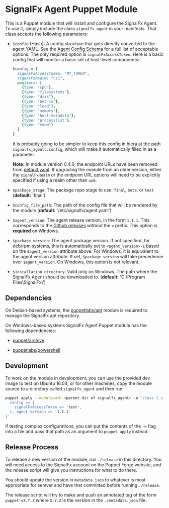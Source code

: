 # SignalFx Agent Puppet Module

This is a Puppet module that will install and configure the SignalFx Agent.  To
use it, simply include the class `signalfx_agent` in your manifests.  That
class accepts the following parameters:

 - `$config` (Hash): A config structure that gets directly converted to the agent
    YAML.  See the [Agent Config
    Schema](https://github.com/signalfx/signalfx-agent/blob/master/docs/config-schema.md)
    for a full list of acceptable options.  The only required option is
    `signalFxAccessToken`.  Here is a basic config that will monitor a basic set of
    host-level components:

    ```ruby
    $config = {
      signalFxAccessToken: "MY_TOKEN",
      signalFxRealm: "us1",
      monitors: [
        {type: "cpu"},
        {type: "filesystems"},
        {type: "disk"},
        {type: "net-io"},
        {type: "load"},
        {type: "memory"},
        {type: "host-metadata"},
        {type: "processlist"},
        {type: "vmem"}
      ]
    }
    ```

	It is probably going to be simpler to keep this config in hiera at the path
	`signalfx_agent::config`, which will make it automatically filled in as a
	parameter.

    **Note:** In module version 0.4.0, the endpoint URLs have been removed from
    [default.yaml](./data/default.yaml). If upgrading the module from an older version,
    either the `signalFxRealm` or the endpoint URL options will need to be explicitly
    specified if using a realm other than `us0`.

 - `$package_stage`: The package repo stage to use: `final`, `beta`, or `test`
   (**default:** 'final')

 - `$config_file_path`: The path of the config file that will be rendered by the
   module (**default:** '/etc/signalfx/agent.yaml')

 - `$agent_version`: The agent release version, in the form `1.1.1`.  This
   corresponds to the [Github
   releases](https://github.com/signalfx/signalfx-agent/releases) _without_
   the `v` prefix. This option is **required** on Windows.

 - `$package_version`: The agent package version.  If not specified, for deb/rpm
   systems, this is automatically set to `<agent_version>-1` based on the
   `$agent_version` attribute above. For Windows, it is equivalent to the 
   agent version attribute. If set, `$package_version` will take precedence
   over `$agent_version`. On Windows, this option is not relevant.

 - `$installation_directory`: Valid only on Windows. The path where the SignalFx
   Agent should be downloaded to. (**default:** 'C:\\Program Files\\SignalFx\\')

## Dependencies

On Debian-based systems, the
[puppetlabs/apt](https://forge.puppet.com/puppetlabs/apt) module is required to
manage the SignalFx apt repository.

On Windows-based systems SignalFx Agent Puppet module has the following dependencies:

- [puppet/archive](https://forge.puppet.com/puppet/archive)

- [puppetlabs/powershell](https://forge.puppet.com/puppetlabs/powershell)

## Development

To work on the module in development, you can use the provided dev image to
test on Ubuntu 16.04, or for other machines, copy the module source to a
directory called `signalfx_agent` and then run:

```sh
puppet apply --modulepath <parent dir of signalfx_agent> -e 'class { signalfx_agent: 
  config => {
    signalFxAccessToken => 'test',
  }, agent_version => '1.1.1'
}'
```

If testing complex configurations, you can put the contents of the `-e` flag
into a file and pass that path as an argument to `puppet apply` instead.

## Release Process
To release a new version of the module, run `./release` in this directory.  You
will need access to the SignalFx account on the Puppet Forge website, and the
release script will give you instructions for what to do there.

You should update the version in `metadata.json` to whatever is most appropriate
for semver and have that committed before running `./release`.

The release script will try to make and push an annotated tag of the form
`puppet-vX.Y.Z` where `X.Y.Z` is the version in the `./metadata.json` file.
